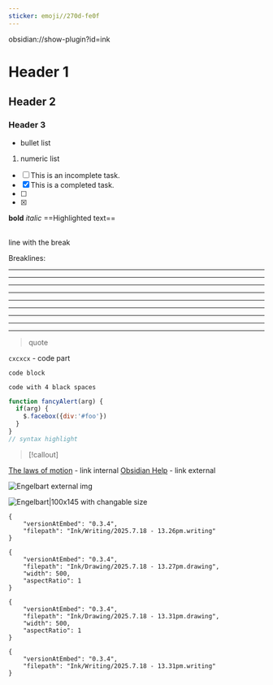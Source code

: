 ```yaml
---
sticker: emoji//270d-fe0f
---
```

obsidian://show-plugin?id=ink
# Header 1
## Header 2
### Header 3

- bullet list
1. numeric list
- [ ] This is an incomplete task.
- [x] This is a completed task.
- [ ]
-  [x] 


**bold**
*italic*
==Highlighted text==

<br> line with the break

Breaklines:
***
****
* * *
---
----
- - -
___
____
_ _ _

> quote


[^1]: This is a footnote
[^note]: Named footnotes
%% This is a block comment. %%

`cxcxcx` - code part
```
code block
```

    code with 4 black spaces
```js
function fancyAlert(arg) {
  if(arg) {
    $.facebox({div:'#foo'})
  }
}
// syntax highlight
```

>[!callout]

[The laws of motion](Three%20laws%20of%20motion.md) - link internal
[Obsidian Help](https://help.obsidian.md) - link external

![Engelbart](https://history-computer.com/ModernComputer/Basis/images/Engelbart.jpg)
external img

![Engelbart|100x145](https://history-computer.com/ModernComputer/Basis/images/Engelbart.jpg)
with changable size


```handwritten-ink
{
	"versionAtEmbed": "0.3.4",
	"filepath": "Ink/Writing/2025.7.18 - 13.26pm.writing"
}
```

```handdrawn-ink
{
	"versionAtEmbed": "0.3.4",
	"filepath": "Ink/Drawing/2025.7.18 - 13.27pm.drawing",
	"width": 500,
	"aspectRatio": 1
}
```

```handdrawn-ink
{
	"versionAtEmbed": "0.3.4",
	"filepath": "Ink/Drawing/2025.7.18 - 13.31pm.drawing",
	"width": 500,
	"aspectRatio": 1
}
```

```handwritten-ink
{
	"versionAtEmbed": "0.3.4",
	"filepath": "Ink/Writing/2025.7.18 - 13.31pm.writing"
}
```

